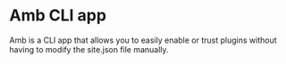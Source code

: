 # Amb CLI app

Amb is a CLI app that allows you to easily enable or trust plugins without having to modify the site.json file manually.